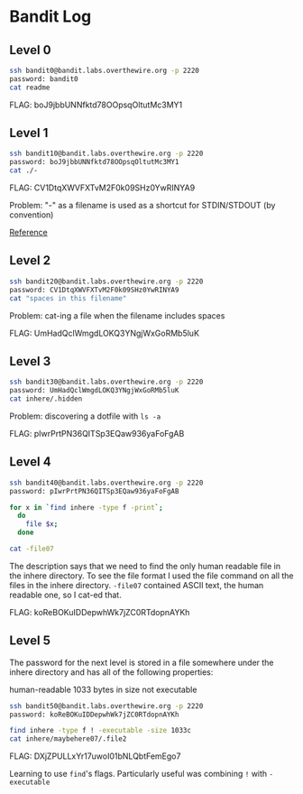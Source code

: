 # Bandit Log

## Level 0
```bash
ssh bandit0@bandit.labs.overthewire.org -p 2220
password: bandit0
cat readme
```

FLAG: boJ9jbbUNNfktd78OOpsqOltutMc3MY1

## Level 1
```bash
ssh bandit10@bandit.labs.overthewire.org -p 2220
password: boJ9jbbUNNfktd78OOpsqOltutMc3MY1
cat ./-
```

FLAG: CV1DtqXWVFXTvM2F0k09SHz0YwRINYA9

Problem: "-" as a filename is used as a shortcut for STDIN/STDOUT (by convention)

[Reference](https://unix.stackexchange.com/questions/16357/usage-of-dash-in-place-of-a-filename)

## Level 2
```bash
ssh bandit20@bandit.labs.overthewire.org -p 2220
password: CV1DtqXWVFXTvM2F0k09SHz0YwRINYA9
cat "spaces in this filename"
```

Problem: cat-ing a file when the filename includes spaces

FLAG: UmHadQclWmgdLOKQ3YNgjWxGoRMb5luK

## Level 3
```bash
ssh bandit30@bandit.labs.overthewire.org -p 2220
password: UmHadQclWmgdLOKQ3YNgjWxGoRMb5luK
cat inhere/.hidden
```

Problem: discovering a dotfile with `ls -a`

FLAG: pIwrPrtPN36QITSp3EQaw936yaFoFgAB

## Level 4
```bash
ssh bandit40@bandit.labs.overthewire.org -p 2220
password: pIwrPrtPN36QITSp3EQaw936yaFoFgAB

for x in `find inhere -type f -print`;
  do
    file $x;
  done

cat -file07
```

The description says that we need to find the only human readable file in the inhere directory. To see the file format I used the file command on all the files in the inhere directory. `-file07` contained ASCII text, the human readable one, so I cat-ed that.

FLAG: koReBOKuIDDepwhWk7jZC0RTdopnAYKh

## Level 5

The password for the next level is stored in a file somewhere under the inhere directory and has all of the following properties:

human-readable
1033 bytes in size
not executable

```bash
ssh bandit50@bandit.labs.overthewire.org -p 2220
password: koReBOKuIDDepwhWk7jZC0RTdopnAYKh

find inhere -type f ! -executable -size 1033c
cat inhere/maybehere07/.file2
```

FLAG: DXjZPULLxYr17uwoI01bNLQbtFemEgo7

Learning to use `find`'s flags. Particularly useful was combining `!` with `-executable`

